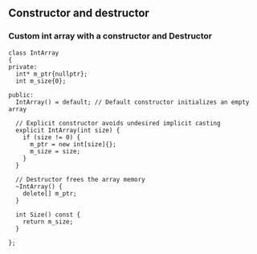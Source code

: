 ## Constructor and destructor

### Custom int array with a constructor and Destructor

~~~
class IntArray
{
private:
  int* m_ptr{nullptr};
  int m_size{0};

public:
  IntArray() = default; // Default constructor initializes an empty array

  // Explicit constructor avoids undesired implicit casting
  explicit IntArray(int size) {
    if (size != 0) {
      m_ptr = new int[size]{};
      m_size = size;
    }
  }

  // Destructor frees the array memory
  ~IntArray() {
    delete[] m_ptr;
  }

  int Size() const {
    return m_size;
  }

};
~~~
